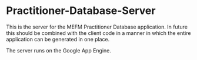 # Practitioner-Database-Server
This is the server for the MEFM Practitioner Database application. In future this should be combined with the client code in a manner in which the entire application can be generated in one place.

The server runs on the Google App Engine.
